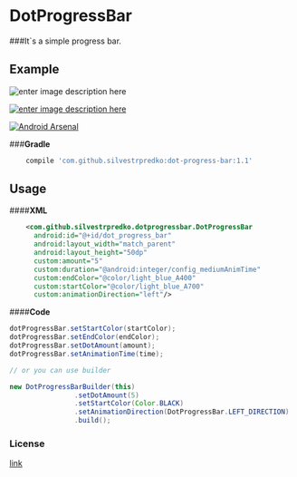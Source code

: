 **DotProgressBar**
===================

###It`s a simple progress bar.

## **Example** ##

![enter image description here](https://lh3.googleusercontent.com/3E5v7TkH0DxXcdBI2pjJa9AVaogX2Kknh700wqt9wx8=s0 "DotProgressBar.gif")

[![enter image description here](http://style.anu.edu.au/_anu/images/icons/icon-google-play-small.png)](https://play.google.com/store/apps/details?id=com.silvestr.dotprogressbarexample&hl=en)

[![Android Arsenal](https://img.shields.io/badge/Android%20Arsenal-DotProgressBar-green.svg?style=true)](https://android-arsenal.com/details/1/3340)

###**Gradle**
```groovy
    compile 'com.github.silvestrpredko:dot-progress-bar:1.1'
```    

## **Usage** ##
####**XML**
```xml
    <com.github.silvestrpredko.dotprogressbar.DotProgressBar
      android:id="@+id/dot_progress_bar"
      android:layout_width="match_parent"
      android:layout_height="50dp"
      custom:amount="5"
      custom:duration="@android:integer/config_mediumAnimTime"
      custom:endColor="@color/light_blue_A400"
      custom:startColor="@color/light_blue_A700"
      custom:animationDirection="left"/>
```
####**Code**
```java
dotProgressBar.setStartColor(startColor);
dotProgressBar.setEndColor(endColor);
dotProgressBar.setDotAmount(amount);
dotProgressBar.setAnimationTime(time);

// or you can use builder

new DotProgressBarBuilder(this)
                .setDotAmount(5)
                .setStartColor(Color.BLACK)
                .setAnimationDirection(DotProgressBar.LEFT_DIRECTION)
                .build();
```

### License
[link](./LICENSE.md)

